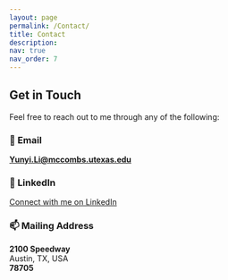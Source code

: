 ```yaml
---
layout: page
permalink: /Contact/
title: Contact
description: 
nav: true
nav_order: 7
---
```


## Get in Touch

Feel free to reach out to me through any of the following:

### 📧 Email  
**Yunyi.Li@mccombs.utexas.edu**

### 💼 LinkedIn  
[Connect with me on LinkedIn](https://www.linkedin.com/in/yunyi-li/)

### 📫 Mailing Address  
**2100 Speedway**  
Austin, TX, USA  
**78705**
